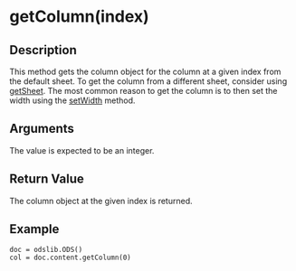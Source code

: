 # getColumn(index) #

## Description ##

This method gets the column object for the column at a given index from the default sheet.  To get the column from a different sheet, consider using [getSheet](getSheet.md).  The most common reason to get the column is to then set the width using the [setWidth](setWidth.md) method.

## Arguments ##

The value is expected to be an integer.

## Return Value ##

The column object at the given index is returned.

## Example ##
```
doc = odslib.ODS()
col = doc.content.getColumn(0)
```